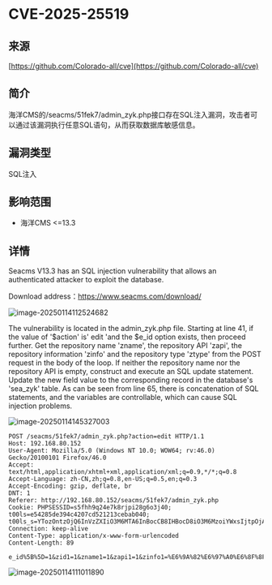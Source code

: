 # CVE-2025-25519

## 来源

[https://github.com/Colorado-all/cve](https://github.com/Colorado-all/cve)

## 简介

海洋CMS的/seacms/51fek7/admin_zyk.php接口存在SQL注入漏洞，攻击者可以通过该漏洞执行任意SQL语句，从而获取数据库敏感信息。

## 漏洞类型

SQL注入

## 影响范围

-   海洋CMS <=13.3

## 详情

Seacms V13.3 has an SQL injection vulnerability that allows an authenticated attacker to exploit the database.

Download address：https://www.seacms.com/download/



![image-20250114112524682](../images/image-20250114112524682.png)



The vulnerability is located in the admin_zyk.php file. Starting at line 41, if the value of '$action' is' edit 'and the $e_id option exists, then proceed further. Get the repository name 'zname', the repository API 'zapi', the repository information 'zinfo' and the repository type 'ztype' from the POST request in the body of the loop. If neither the repository name nor the repository API is empty, construct and execute an SQL update statement. Update the new field value to the corresponding record in the database's 'sea_zyk' table. As can be seen from line 65, there is concatenation of SQL statements, and the variables are controllable, which can cause SQL injection problems.



![image-20250114145327003](../images/image-20250114145327003.png)





```http
POST /seacms/51fek7/admin_zyk.php?action=edit HTTP/1.1
Host: 192.168.80.152
User-Agent: Mozilla/5.0 (Windows NT 10.0; WOW64; rv:46.0) Gecko/20100101 Firefox/46.0
Accept: text/html,application/xhtml+xml,application/xml;q=0.9,*/*;q=0.8
Accept-Language: zh-CN,zh;q=0.8,en-US;q=0.5,en;q=0.3
Accept-Encoding: gzip, deflate, br
DNT: 1
Referer: http://192.168.80.152/seacms/51fek7/admin_zyk.php
Cookie: PHPSESSID=s5fhh9q24e7k8rjpi28g6o3j40; t00ls=e54285de394c4207cd521213cebab040; t00ls_s=YTozOntzOjQ6InVzZXIiO3M6MTA6InBocCB8IHBocD8iO3M6MzoiYWxsIjtpOjA7czozOiJodGEiO2k6MTt9
Connection: keep-alive
Content-Type: application/x-www-form-urlencoded
Content-Length: 89

e_id%5B%5D=1&zid1=1&zname1=1&zapi1=1&zinfo1=%E6%9A%82%E6%97%A0%E6%8F%8F%E8%BF%B0&ztype1=1
```



![image-20250114111011890](../images/image-20250114111011890.png)

